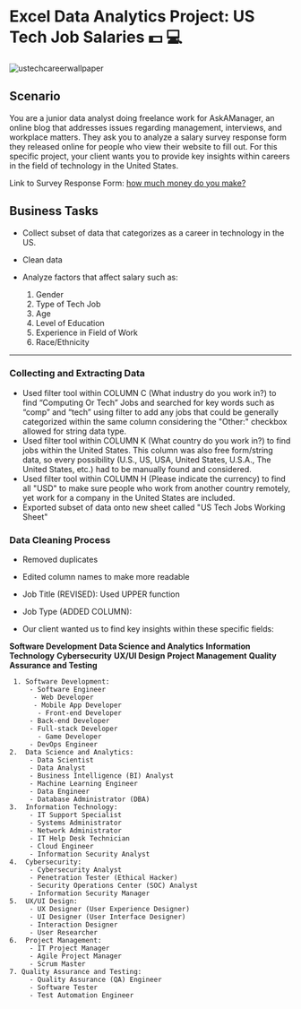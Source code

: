 # Excel Data Analytics Project: US Tech Job Salaries 💵 💻

![ustechcareerwallpaper](https://github.com/julesjuliano0721/Excel_Data_Analytics_Project-Salary_Survey/assets/136859698/234f88fb-beb0-47e1-8252-1a65ed69e347)

## Scenario
You are a junior data analyst doing freelance work for AskAManager, an online blog that addresses issues regarding management, interviews, and workplace matters. They ask you to analyze a salary survey response form they released online for people who view their website to fill out. For this specific project, your client wants you to provide key insights within careers in the field of technology in the United States.

Link to Survey Response Form: [how much money do you make?](https://www.askamanager.org/2021/04/how-much-money-do-you-make-4.html)


## Business Tasks

 - Collect subset of data that categorizes as a career in technology in the US.
 - Clean data
 - Analyze factors that affect salary such as:
   
   1. Gender
   2. Type of Tech Job 
   3. Age
   4. Level of Education
   5. Experience in Field of Work
   6. Race/Ethnicity


---


### Collecting and Extracting Data 

 - Used filter tool within COLUMN C (What industry do you work in?) to find “Computing Or Tech” Jobs and searched for key words such as “comp” and “tech” using filter to add any jobs that could be generally categorized within the same column considering the "Other:" checkbox allowed for string data type.
 - Used filter tool within COLUMN K (What country do you work in?) to find jobs within the United States. This column was also free form/string data, so every possibility  (U.S., US, USA, United States, U.S.A., The United States, etc.) had to be manually found and considered.
 - Used filter tool within COLUMN H (Please indicate the currency) to find all "USD" to make sure people who work from another country remotely, yet work for a company in the United States are included.
 - Exported subset of data onto new sheet called "US Tech Jobs Working Sheet"


### Data Cleaning Process

 - Removed duplicates
 - Edited column names to make more readable
 - Job Title (REVISED): Used UPPER function
 - Job Type (ADDED COLUMN):
   
  - Our client wanted us to find key insights within these specific fields:
    
   **Software Development**
   **Data Science and Analytics** 
   **Information Technology**
   **Cybersecurity** 
   **UX/UI Design** 
   **Project Management**
   **Quality Assurance and Testing**
   
     1. Software Development:
   	     - Software Engineer
  	      - Web Developer
      	  - Mobile App Developer
     	   - Front-end Developer
   	     - Back-end Developer
       	 - Full-stack Developer
     	   - Game Developer
       	 - DevOps Engineer
    2.	Data Science and Analytics:
       	 - Data Scientist
       	 - Data Analyst
       	 - Business Intelligence (BI) Analyst
       	 - Machine Learning Engineer
       	 - Data Engineer
       	 - Database Administrator (DBA)
    3.	Information Technology:
       	 - IT Support Specialist
       	 - Systems Administrator
       	 - Network Administrator
       	 - IT Help Desk Technician
       	 - Cloud Engineer
       	 - Information Security Analyst
    4.	Cybersecurity:
       	 - Cybersecurity Analyst
       	 - Penetration Tester (Ethical Hacker)
       	 - Security Operations Center (SOC) Analyst
       	 - Information Security Manager
    5.	UX/UI Design:
       	 - UX Designer (User Experience Designer)
       	 - UI Designer (User Interface Designer)
       	 - Interaction Designer
       	 - User Researcher
    6.	Project Management:
       	 - IT Project Manager
       	 - Agile Project Manager
       	 - Scrum Master
    7. Quality Assurance and Testing:
       	 - Quality Assurance (QA) Engineer
       	 - Software Tester
       	 - Test Automation Engineer








